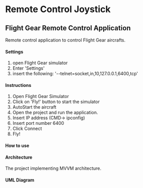 # Remote Control Joystick
## Flight Gear Remote Control Application

Remote control application to control Flight Gear aircrafts.


#### Settings
1. open Flight Gear simulator
2. Enter 'Settings'
3. insert the following: '--telnet=socket,in,10,127.0.0.1,6400,tcp'

#### Instructions
1. Open Flight Gear Simulator
2. Click on 'Fly!' button to start the simulator
3. AutoStart the aircraft
4. Open the project and run the application.
5. Insert IP address (CMD-> ipconfig)
6. Insert port number 6400
7. Click Connect
8. Fly!

#### How to use 

#### Architecture
The project implementing MVVM architecture.

#### UML Diagram
